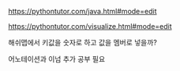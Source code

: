 https://pythontutor.com/java.html#mode=edit

https://pythontutor.com/visualize.html#mode=edit

해쉬맵에서 키값을 숫자로 하고 값을 멤버로 넣을까?

어노테이션과 이넘 추가 공부 필요
